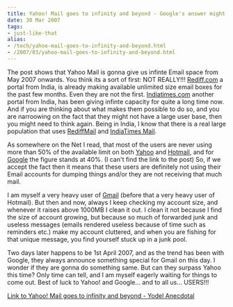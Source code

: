 ```yaml
---
title: Yahoo! Mail goes to infinity and beyond - Google's answer might not be far away
date: 30 Mar 2007
tags: 
- just-like-that
alias:
- /tech/yahoo-mail-goes-to-infinity-and-beyond.html
- /2007/03/yahoo-mail-goes-to-infinity-and-beyond.html
---
```


The post shows that Yahoo Mail is gonna give us infinte Email space from May 2007 
onwards. You think its a sort of first: NOT REALLY!!! <a href="http://rediff.com">Rediff.com</a> 
a portal from India, is already making available unlimited size email boxes for the past few months. 
Even they are not the first. <a href="http://indiatimes.com">Indiatimes.com</a> another portal 
from India, has been giving infinte capacity for quite a long time now. And if you are thinking 
about what makes them possible to do so, and you are narroowing on the fact that they might not 
have a large user base, then you might need to think again. Being in India, I know that there 
is a real large population that uses <a href="http://mail.rediff.com">RediffMail</a> 
and <a href="http://mail.indiatimes.com">IndiaTimes Mail</a>.

<!-- break here -->

As somewhere on the Net I read, that most of the users are never using more than 50% of the 
available limit on both <a href="http://mail.yahoo.com">Yahoo</a> and <a href="http://hotmail.com">Hotmail</a>, 
and for <a href="http://mail.google.com/">Google</a> the figure stands at 40%. (I can't find the link to 
the post) So, if we accept the fact then it means that these users are definitely not using their 
Email accounts for dumping things and/or they are not receiving that much mail.

I am myself a very heavy user of <a href="http://mail.google.com/">Gmail</a> (before that a 
very heavy user of Hotmail). But then and now, always I keep checking my account size, and 
whenever it raises above 1000MB I clean it out. I clean it not because I find the size of 
account growing, but because so much of forwarded junk and useless messages (emails rendered 
useless because of time such as reminders etc.) make my account cluttered, and when you are 
fishing for that unique message, you find yourself stuck up in a junk pool.

Two days later happens to be 1st April 2007, and as the trend has been with Google, they always 
announce something special for Gmail on this day. I wonder if they are gonna do something same. 
But can they surpass Yahoo this time? Only time can tell, and I am myself eagerly waiting for 
things to come out. Best of luck to Yahoo! and Google... and to all us... USERS!!!

<a href="http://yodel.yahoo.com/2007/03/27/yahoo-mail-goes-to-infinity-and-beyond/">Link to Yahoo! Mail goes to infinity and beyond - Yodel Anecdotal</a>